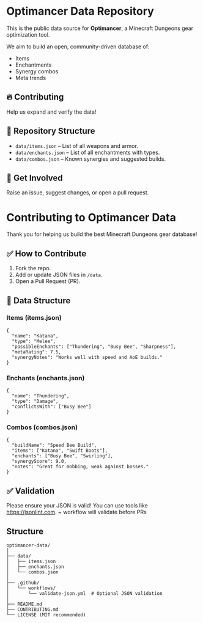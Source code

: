 # Optimancer Data Repository

This is the public data source for **Optimancer**, a Minecraft Dungeons gear optimization tool.

We aim to build an open, community-driven database of:
- Items
- Enchantments
- Synergy combos
- Meta trends

## 🔥 Contributing
Help us expand and verify the data!

## 📂 Repository Structure
- `data/items.json` – List of all weapons and armor.
- `data/enchants.json` – List of all enchantments with types.
- `data/combos.json` – Known synergies and suggested builds.

## 💬 Get Involved
Raise an issue, suggest changes, or open a pull request.

# Contributing to Optimancer Data

Thank you for helping us build the best Minecraft Dungeons gear database!

## ✅ How to Contribute
1. Fork the repo.
2. Add or update JSON files in `/data`.
3. Open a Pull Request (PR).

## 📐 Data Structure
### Items (items.json)
```
{
  "name": "Katana",
  "type": "Melee",
  "possibleEnchants": ["Thundering", "Busy Bee", "Sharpness"],
  "metaRating": 7.5,
  "synergyNotes": "Works well with speed and AoE builds."
}
```

### Enchants (enchants.json)
```
{
  "name": "Thundering",
  "type": "Damage",
  "conflictsWith": ["Busy Bee"]
}
```

### Combos (combos.json)
```
{
  "buildName": "Speed Bee Build",
  "items": ["Katana", "Swift Boots"],
  "enchants": ["Busy Bee", "Swirling"],
  "synergyScore": 9.0,
  "notes": "Great for mobbing, weak against bosses."
}
```

## ✅ Validation
Please ensure your JSON is valid! You can use tools like https://jsonlint.com.
 ~ workflow will validate before PRs

## Structure
```
optimancer-data/
│
├── data/
│   ├── items.json
│   ├── enchants.json
│   └── combos.json
│
├── .github/
│   └── workflows/
│       └── validate-json.yml  # Optional JSON validation
│
├── README.md
├── CONTRIBUTING.md
└── LICENSE (MIT recommended)
```


